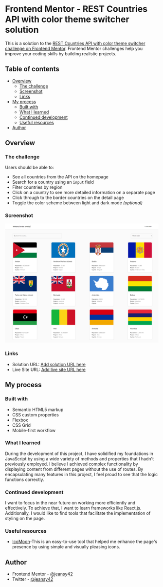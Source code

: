 # Frontend Mentor - REST Countries API with color theme switcher solution

This is a solution to the [REST Countries API with color theme switcher challenge on Frontend Mentor](https://www.frontendmentor.io/challenges/rest-countries-api-with-color-theme-switcher-5cacc469fec04111f7b848ca). Frontend Mentor challenges help you improve your coding skills by building realistic projects. 

## Table of contents

- [Overview](#overview)
  - [The challenge](#the-challenge)
  - [Screenshot](#screenshot)
  - [Links](#links)
- [My process](#my-process)
  - [Built with](#built-with)
  - [What I learned](#what-i-learned)
  - [Continued development](#continued-development)
  - [Useful resources](#useful-resources)
- [Author](#author)

## Overview

### The challenge

Users should be able to:

- See all countries from the API on the homepage
- Search for a country using an `input` field
- Filter countries by region
- Click on a country to see more detailed information on a separate page
- Click through to the border countries on the detail page
- Toggle the color scheme between light and dark mode *(optional)*

### Screenshot

![](./screenshot.png)


### Links

- Solution URL: [Add solution URL here](https://your-solution-url.com)
- Live Site URL: [Add live site URL here](https://your-live-site-url.com)

## My process

### Built with

- Semantic HTML5 markup
- CSS custom properties
- Flexbox
- CSS Grid
- Mobile-first workflow

### What I learned

During the development of this project, I have solidified my foundations in JavaScript by using a wide variety of methods and properties that I hadn't previously employed. I believe I achieved complex functionality by displaying content from different pages without the use of routes. By encapsulating many features in this project, I feel proud to see that the logic functions correctly.

### Continued development

I want to focus in the near future on working more efficiently and effectively. To achieve that, I want to learn frameworks like React.js. Additionally, I would like to find tools that facilitate the implementation of styling on the page.

### Useful resources

- [IcoMoon](https://icomoon.io)-This is an easy-to-use tool that helped me enhance the page's presence by using simple and visually pleasing icons.


## Author

- Frontend Mentor - [@jeansy42](https://www.frontendmentor.io/profile/jeansy42)
- Twitter - [@jeansy42](https://www.twitter.com/jeansy42)


